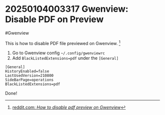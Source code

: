 # 20250104003317 Gwenview: Disable PDF on Preview

#Gwenview

This is how to disable PDF file previewed on Gwenview. [^1]

1. Go to Gwenview config `~/.config/gwenviewrc`
1. Add `BlackListedExtensions=pdf` under the `[General]`
  ```
  [General]
  HistoryEnabled=false
  LastUsedVersion=210800
  SideBarPage=operations
  BlackListedExtensions=pdf
  ```

Done!


[^1]: [reddit.com: _How to disable pdf preview on Gwenview_](https://www.reddit.com/r/kde/comments/hbdc9t/how_to_disable_pdf_preview_in_gwenview/)
